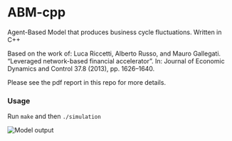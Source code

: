 # ABM-cpp
Agent-Based Model that produces business cycle fluctuations. Written in C++

Based on the work of:
Luca Riccetti, Alberto Russo, and Mauro Gallegati. “Leveraged network-based financial
accelerator”. In: Journal of Economic Dynamics and Control 37.8 (2013), pp. 1626–1640.

Please see the pdf report in this repo for more details.

### Usage
Run `make` and then `./simulation`


![Model output](https://i.imgur.com/K4ZcB33.png)
